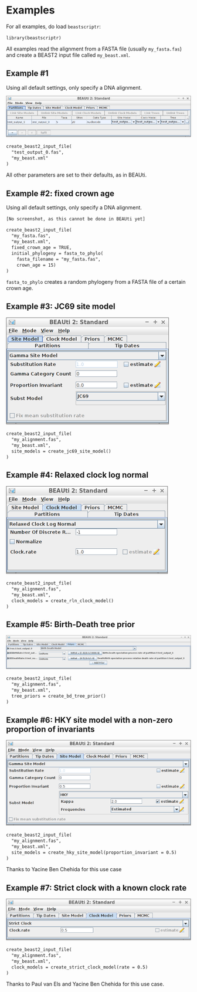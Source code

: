 # Examples

For all examples, do load `beastscriptr`:

```
library(beastscriptr)
```

All examples read the alignment from a FASTA file (usually `my_fasta.fas`) 
and create a BEAST2 input file called `my_beast.xml`.

## Example #1

Using all default settings, only specify a DNA alignment.

![All default](all_default.png)

```
create_beast2_input_file(
  "test_output_0.fas",
  "my_beast.xml"
)
```

All other parameters are set to their defaults, as in BEAUti.

## Example #2: fixed crown age

Using all default settings, only specify a DNA alignment.

```
[No screenshot, as this cannot be done in BEAUti yet]
```

```
create_beast2_input_file(
  "my_fasta.fas",
  "my_beast.xml",
  fixed_crown_age = TRUE,
  initial_phylogeny = fasta_to_phylo(
    fasta_filename = "my_fasta.fas",
    crown_age = 15)
)
```

`fasta_to_phylo` creates a random phylogeny from
a FASTA file of a certain crown age. 

## Example #3: JC69 site model

![JC69](jc69_2_4.png)

```
create_beast2_input_file(
  "my_alignment.fas",
  "my_beast.xml",
  site_models = create_jc69_site_model()
)
```

## Example #4: Relaxed clock log normal

![Relaxed clock log normal](relaxed_clock_log_normal_2_4.png)

```
create_beast2_input_file(
  "my_alignment.fas",
  "my_beast.xml",
  clock_models = create_rln_clock_model()
)
```

## Example #5: Birth-Death tree prior

![Birth-Death tree prior](birth_death_2_4.png)

```
create_beast2_input_file(
  "my_alignment.fas",
  "my_beast.xml",
  tree_priors = create_bd_tree_prior() 
)
```

## Example #6: HKY site model with a non-zero proportion of invariants

![HKY example](hky_prop_invariant_0_5_2_4.png)

```
create_beast2_input_file(
  "my_alignment.fas",
  "my_beast.xml",
  site_models = create_hky_site_model(proportion_invariant = 0.5)
)
```

Thanks to Yacine Ben Chehida for this use case

## Example #7: Strict clock with a known clock rate

![Strict clock with a rate of 0.5](strict_clock_rate_0_5_2_4.png)

```
create_beast2_input_file(
  "my_alignment.fas",
  "my_beast.xml",
  clock_models = create_strict_clock_model(rate = 0.5) 
)
```

Thanks to Paul van Els and Yacine Ben Chehida for this use case.
